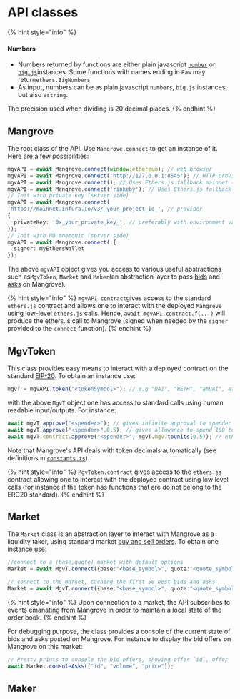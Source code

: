 # API  classes

{% hint style="info" %}
#### Numbers

* Numbers returned by functions are either plain javascript [`number`](https://developer.mozilla.org/fr/docs/Web/JavaScript/Reference/Global\_Objects/Number) or [`big.js`](https://github.com/MikeMcl/big.js/)instances. Some functions with names ending in `Raw` may return`ethers.BigNumbers`.&#x20;
* As input, numbers can be as plain javascript `numbers`, `big.js` instances, but also a`string`.

The precision used when dividing is 20 decimal places.
{% endhint %}

## Mangrove

The root class of the API. Use `Mangrove.connect` to get an instance of it.  Here are a few possibilities:

```typescript
mgvAPI = await Mangrove.connect(window.ethereum); // web browser
mgvAPI = await Mangrove.connect('http://127.0.0.1:8545'); // HTTP provider
mgvAPI = await Mangrove.connect(); // Uses Ethers.js fallback mainnet (for testing only)
mgvAPI = await Mangrove.connect('rinkeby'); // Uses Ethers.js fallback (for testing only)
// Init with private key (server side)
mgvAPI = await Mangrove.connect(
'https://mainnet.infura.io/v3/_your_project_id_', // provider
{
  privateKey: '0x_your_private_key_', // preferably with environment variable
});
// Init with HD mnemonic (server side)
mgvAPI = await Mangrove.connect( {
  signer: myEthersWallet
});
```

The above `mgvAPI`  object gives you access to various useful abstractions such as`MgvToken`, `Market` and `Maker`(an abstraction layer to pass [bids](https://www.investopedia.com/terms/b/bid.asp) and [asks](https://www.investopedia.com/terms/a/ask.asp) on Mangrove).

{% hint style="info" %}
`mgvAPI.contract`gives access to the standard `ethers.js` contract and allows one to interact with the deployed `Mangrove` using low-level `ethers.js` calls. Hence, `await mgvAPI.contract.f(...)` will produce the ethers.js call to Mangrove (signed when needed by the `signer` provided to the `connect` function).
{% endhint %}

## MgvToken

This class provides easy means to interact with a deployed contract on the standard [EIP-20](https://eips.ethereum.org/EIPS/eip-20). To obtain an instance use:

```javascript
mgvT = mgvAPI.token("<tokenSymbol>"); // e.g "DAI", "WETH", "amDAI", etc.
```

with the above `MgvT` object one has access to standard calls using human readable input/outputs. For instance:

```javascript
await mgvT.approve("<spender>"); // gives infinite approval to spender
await mgvT.approve("<spender>",0.5); // gives allowance to spend 100 tokens to spender
await mgvT.contract.approve("<spender>", mgvT.mgv.toUnits(0.5)); // ethers.js call
```

Note that Mangrove's API deals with token decimals automatically (see definitions in [`constants.ts`](https://github.com/mangrovedao/mangrove/blob/master/packages/mangrove.js/src/constants.ts)).

{% hint style="info" %}
`MgvToken.contract` gives access to the `ethers.js` contract allowing one to interact with the deployed contract using low level calls (for instance if the token has functions that are do not belong to the ERC20 standard).
{% endhint %}

## Market

The `Market` class is an abstraction layer to interact with Mangrove as a liquidity taker, using standard market [buy and sell orders](sell-and-buy-orders.md). To obtain one instance use:

```typescript
//connect to a (base,quote) market with default options
Market = await MgvT.connect({base:"<base_symbol>", quote:"<quote_symbol>"});

// connect to the market, caching the first 50 best bids and asks
Market = await MgvT.connect({base:"<base_symbol>", quote:"<quote_symbol>", maxOffers: 50});

```

{% hint style="info" %}
Upon connection to a market, the API subscribes to events emanating from Mangrove in order to maintain a local state of the order book.&#x20;
{% endhint %}

For debugging purpose, the class provides a console of the current state of bids and asks posted on Mangrove. For instance to display the bid offers on Mangrove on this market:

```typescript
// Pretty prints to console the bid offers, showing offer `id`, offer `volume` and offer `price
await Market.consoleAsks(["id", "volume", "price"]);
```



## Maker
